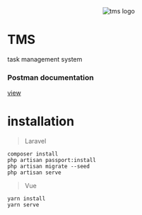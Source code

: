 <div align="center">
  <img src="https://files.catbox.moe/1mpmh4.jpg" alt="tms logo">
</div>


# TMS
task management system

### Postman documentation  
<a href="https://documenter.getpostman.com/view/12599375/2s93CKQErt"> view </a>

# installation

> Laravel
```
composer install
php artisan passport:install
php artisan migrate --seed
php artisan serve
```

> Vue
```
yarn install
yarn serve
```
